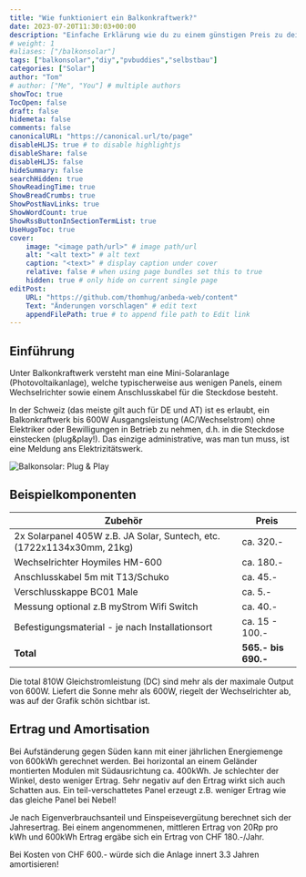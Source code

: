 ```yaml
---
title: "Wie funktioniert ein Balkonkraftwerk?"
date: 2023-07-20T11:30:03+00:00
description: "Einfache Erklärung wie du zu einem günstigen Preis zu deinem Balkonkraftwerk kommst!"
# weight: 1
#aliases: ["/balkonsolar"]
tags: ["balkonsolar","diy","pvbuddies","selbstbau"]
categories: ["Solar"]
author: "Tom"
# author: ["Me", "You"] # multiple authors
showToc: true
TocOpen: false
draft: false
hidemeta: false
comments: false
canonicalURL: "https://canonical.url/to/page"
disableHLJS: true # to disable highlightjs
disableShare: false
disableHLJS: false
hideSummary: false
searchHidden: true
ShowReadingTime: true
ShowBreadCrumbs: true
ShowPostNavLinks: true
ShowWordCount: true
ShowRssButtonInSectionTermList: true
UseHugoToc: true
cover:
    image: "<image path/url>" # image path/url
    alt: "<alt text>" # alt text
    caption: "<text>" # display caption under cover
    relative: false # when using page bundles set this to true
    hidden: true # only hide on current single page
editPost:
    URL: "https://github.com/thomhug/anbeda-web/content"
    Text: "Änderungen vorschlagen" # edit text
    appendFilePath: true # to append file path to Edit link
---
```

## Einführung

Unter Balkonkraftwerk versteht man eine Mini-Solaranlage (Photovoltaikanlage), welche typischerweise aus wenigen Panels, einem Wechselrichter sowie einem Anschlusskabel für die Steckdose besteht.

In der Schweiz (das meiste gilt auch für DE und AT) ist es erlaubt, ein Balkonkraftwerk bis 600W Ausgangsleistung (AC/Wechselstrom) ohne Elektriker oder Bewilligungen in Betrieb zu nehmen, d.h. in die Steckdose einstecken (plug&play!). Das einzige administrative, was man tun muss, ist eine Meldung ans Elektrizitätswerk.

![Balkonsolar: Plug & Play](/posts/balkonsolar/balkonsolar1.jpg)

## Beispielkomponenten

| Zubehör                                                                | Preis             |
| ---------------------------------------------------------------------- | ----------------- |
| 2x Solarpanel 405W z.B. JA Solar, Suntech, etc. (1722x1134x30mm, 21kg) | ca. 320.-         |
| Wechselrichter Hoymiles HM-600                                         | ca. 180.-         |
| Anschlusskabel 5m mit T13/Schuko                                       | ca. 45.-          |
| Verschlusskappe BC01 Male                                              | ca. 5.-           |
| Messung optional z.B myStrom Wifi Switch                               | ca. 40.-          |
| Befestigungsmaterial - je nach Installationsort                        | ca. 15 - 100.-    |
| **Total**                                                              | **565.- bis 690.-** | 

Die total 810W Gleichstromleistung (DC) sind mehr als der maximale Output von 600W. Liefert die Sonne mehr als 600W, riegelt der Wechselrichter ab, was auf der Grafik schön sichtbar ist.

## Ertrag und Amortisation

Bei Aufständerung gegen Süden kann mit einer jährlichen Energiemenge von 600kWh gerechnet werden. Bei horizontal an einem Geländer montierten Modulen mit Südausrichtung ca. 400kWh. Je schlechter der Winkel, desto weniger Ertrag. Sehr negativ auf den Ertrag wirkt sich auch Schatten aus. Ein teil-verschattetes Panel erzeugt z.B. weniger Ertrag wie das gleiche Panel bei Nebel!

Je nach Eigenverbrauchsanteil und Einspeisevergütung berechnet sich der Jahresertrag. Bei einem angenommenen, mittleren Ertrag von 20Rp pro kWh und 600kWh Ertrag ergäbe sich ein Ertrag von CHF 180.-/Jahr.

Bei Kosten von CHF 600.- würde sich die Anlage innert 3.3 Jahren amortisieren!


